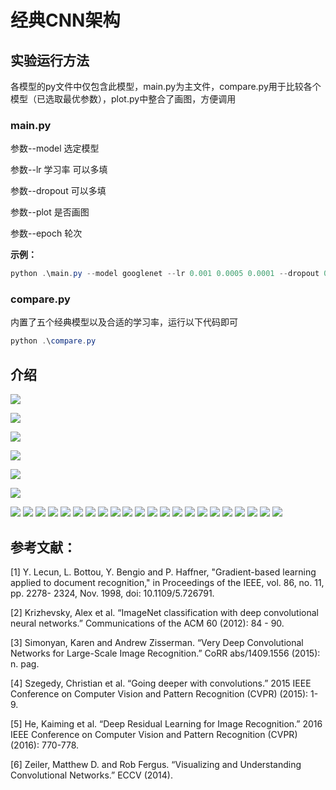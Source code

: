# 经典CNN架构

## 实验运行方法

各模型的py文件中仅包含此模型，main.py为主文件，compare.py用于比较各个模型（已选取最优参数），plot.py中整合了画图，方便调用

### main.py

参数--model 选定模型

参数--lr 学习率 可以多填

参数--dropout 可以多填

参数--plot 是否画图

参数--epoch 轮次

**示例：**

```powershell
python .\main.py --model googlenet --lr 0.001 0.0005 0.0001 --dropout 0 0.2 0.4 --plot true --epoch 5
```

### compare.py

内置了五个经典模型以及合适的学习率，运行以下代码即可

```powershell
python .\compare.py
```



## 介绍

![](./src/1.jpg)

![](./src/2.jpg)

![](./src/3.jpg)

![](./src/4.jpg)

![](./src/5.jpg)

![](./src/6.jpg)

![](./src/7.jpg)
![](./src/8.jpg)
![](./src/9.jpg)
![](./src/10.jpg)
![](./src/11.jpg)
![](./src/12.jpg)
![](./src/13.jpg)
![](./src/14.jpg)
![](./src/15.jpg)
![](./src/16.jpg)
![](./src/17.jpg)
![](./src/18.jpg)
![](./src/19.jpg)
![](./src/20.jpg)
![](./src/21.jpg)
![](./src/22.jpg)
![](./src/23.jpg)
![](./src/24.jpg)
![](./src/25.jpg)
![](./src/26.jpg)
![](./src/27.jpg)
![](./src/28.jpg)

## 参考文献：

 [1] Y. Lecun, L. Bottou, Y. Bengio and P. Haffner, "Gradient-based learning applied  to document recognition," in Proceedings of the IEEE, vol. 86, no. 11, pp. 2278- 2324, Nov. 1998, doi: 10.1109/5.726791. 

 [2] Krizhevsky, Alex et al. “ImageNet classification with deep convolutional neural  networks.” Communications of the ACM 60 (2012): 84 - 90. 

 [3] Simonyan, Karen and Andrew Zisserman. “Very Deep Convolutional Networks  for Large-Scale Image Recognition.” CoRR abs/1409.1556 (2015): n. pag. 

 [4] Szegedy, Christian et al. “Going deeper with convolutions.” 2015 IEEE  Conference on Computer Vision and Pattern Recognition (CVPR) (2015): 1-9. 

 [5] He, Kaiming et al. “Deep Residual Learning for Image Recognition.” 2016 IEEE  Conference on Computer Vision and Pattern Recognition (CVPR) (2016): 770-778. 

 [6] Zeiler, Matthew D. and Rob Fergus. “Visualizing and Understanding  Convolutional Networks.” ECCV (2014).
